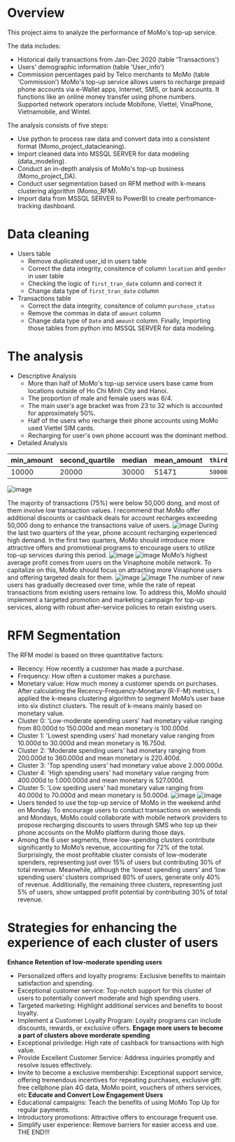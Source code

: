 # Overview
This project aims to analyze the performance of MoMo's top-up service.

The data includes:

- Historical daily transactions from Jan-Dec 2020 (table 'Transactions')
- Users' demographic information (table 'User_info')
- Commission percentages paid by Telco merchants to MoMo (table 'Commission')
MoMo's top-up service allows users to recharge prepaid phone accounts via e-Wallet apps, Internet, SMS, or bank accounts. It functions like an online money transfer using phone numbers. Supported network operators include Mobifone, Viettel, VinaPhone, Vietnamobile, and Wintel.

The analysis consists of five steps:

- Use python to process raw data and convert data into a consistent format (Momo_project_datacleaning).
- Import cleaned data into MSSQL SERVER for data modeling (data_modeling).
- Conduct an in-depth analysis of MoMo's top-up business (Momo_project_DA).
- Conduct user segmentation based on RFM method with k-means clustering algorithm (Momo_RFM). 
- Import data from MSSQL SERVER to PowerBI to create perfromance-tracking dashboard.
# Data cleaning
- Users table
  - Remove duplicated user_id in users table
  - Correct the data integrity, consitence of column `location` and `gender` in user table
  - Checking the logic of `first_tran_date` column and correct it
  - Change data type of `first_tran_date` column
- Transactions table
  - Correct the data integrity, consitence of column `purchase_status`
  - Remove the commas in data of `amount` column
  - Change data type of `Date` and `amount` column.
Finally, Importing those tables from python into MSSQL SERVER for data modeling.
# The analysis
- Descriptive Analysis
  - More than half of MoMo's top-up service users base came from locations outside of Ho Chi Minh City and Hanoi.
  - The proportion of male and female users was 6/4.
  - The main user's age bracket was from 23 to 32 which is accounted for approximately 50%.
  - Half of the users who recharge their phone accounts using MoMo used Viettel SIM cards.
  - Recharging for user's own phone account was the dominant method.
- Detailed Analysis

| min_amount |	second_quartile |	median |	mean_amount |	`third_quartile` |	max_amount |	standard_deviation |
|------------|------------------|--------|--------------|------------------|-------------|---------------------|
| 10000	     | 20000	          | 30000	 | 51471	      | `50000`	         | 2500000	   | 73315.346766        |

![image](https://github.com/QuangThienLamData/MoMo_Project/assets/138430723/cef65f36-c6d6-4850-a119-3a1f95bb1c3d)

The majority of transactions (75%) were below 50,000 dong, and most of them involve low transaction values. I recommend that MoMo offer additional discounts or cashback deals for account recharges exceeding 50,000 dong to enhance the transactions value of users.
![image](https://github.com/QuangThienLamData/MoMo_Project/assets/138430723/62612d48-9eeb-4152-ac32-8ee33d626c49)
During the last two quarters of the year, phone account recharging experienced high demand. In the first two quarters, MoMo should introduce more attractive offers and promotional programs to encourage users to utilize top-up services during this period.
![image](https://github.com/QuangThienLamData/MoMo_Project/assets/138430723/4611d566-f695-4950-84ba-06c918f6106e)
![image](https://github.com/QuangThienLamData/MoMo_Project/assets/138430723/1cb87cc2-d72a-4222-867a-00dc6dd1bd99)
MoMo’s highest average profit comes from users on the Vinaphone mobile network. To capitalize on this, MoMo should focus on attracting more Vinaphone users and offering targeted deals for them.
![image](https://github.com/QuangThienLamData/MoMo_Project/assets/138430723/531544aa-f605-4c0e-a6c9-022778350adb)
![image](https://github.com/QuangThienLamData/MoMo_Project/assets/138430723/0dfd621e-e9e0-404e-aaa1-f66e526a612f)
The number of new users has gradually decreased over time, while the rate of repeat transactions from existing users remains low. To address this, MoMo should implement a targeted promotion and marketing campaign for top-up services, along with robust after-service policies to retain existing users.
# RFM Segmentation
The RFM model is based on three quantitative factors:
- Recency: How recently a customer has made a purchase.
- Frequency: How often a customer makes a purchase.
- Monetary value: How much money a customer spends on purchases.
After calculating the Recency-Frequency-Monetary (R-F-M) metrics, I applied the k-means clustering algorithm to segment MoMo’s user base into six distinct clusters. The result of k-means mainly based on monetary value.
- Cluster 0: 'Low-moderate spending users' had monetary value ranging from 80.000d to 150.000d and mean monetary is 100.000d.
- Cluster 1: 'Lowest spending users' had monetary value ranging from 10.000d to 30.000d and mean monetary is 16.750d.
- Cluster 2: 'Moderate spending users' had monetary ranging from 200.000d to 360.000d and mean monetary is 220.400d.
- Cluster 3: 'Top spending users' had monetary value above 2.000.000d.
- Cluster 4: 'High spending users' had monetary value ranging from 400.000d to 1.000.000d and mean monetary is 527.000d.
- Cluster 5: 'Low speding users' had monetary value ranging from 40.000d to 70.000d and mean monetary is 50.000d.
![image](https://github.com/QuangThienLamData/MoMo_Project/assets/138430723/1686f13a-a471-4991-a6c7-d0fce10f659f)
![image](https://github.com/QuangThienLamData/MoMo_Project/assets/138430723/6b1d3c7f-94a5-42ad-b99b-0b56a2f030e0)
- Users tended to use the top-up service of MoMo in the weekend anhd on Monday. To encourage users to conduct transactions on weekends and Mondays, MoMo could collaborate with mobile network providers to propose recharging discounts to users through SMS who top up their phone accounts on the MoMo platform during those days.
- Among the 6 user segments, three low-spending clusters contribute significantly to MoMo’s revenue, accounting for 72% of the total. Surprisingly, the most profitable cluster consists of low-moderate spenders, representing just over 15% of users but contributing 30% of total revenue. Meanwhile, although the ‘lowest spending users’ and ‘low spending users’ clusters comprised 80% of users, generate only 40% of revenue. Additionally, the remaining three clusters, representing just 5% of users, show untapped profit potential by contributing 30% of total revenue.
# Strategies for enhancing the experience of each cluster of users
**Enhance Retention of low-moderate spending users**
- Personalized offers and loyalty programs: Exclusive benefits to maintain satisfaction and spending.
- Exceptional customer service: Top-notch support for this cluster of users to potentially convert moderate and high spending users.
- Targeted marketing: Highlight additional services and benefits to boost loyalty.
- Implement a Customer Loyalty Program: Loyalty programs can include discounts, rewards, or exclusive offers.
**Engage more users to become a part of clusters above morderate spending**
- Exceptional priviledge: High rate of cashback for transactions with high value.
- Provide Excellent Customer Service: Address inquiries promptly and resolve issues effectively.
- Invite to become a exclusive membership: Exceptional support service, offering tremendous incentives for repeating purchases, exclusive gift: free cellphone plan 4G data, MoMo point, vouchers of others services, etc
**Educate and Convert Low Engagement Users**
- Educational campaigns: Teach the benefits of using MoMo Top Up for regular payments.
- Introductory promotions: Attractive offers to encourage frequent use.
- Simplify user experience: Remove barriers for easier access and use.
THE END!!!
